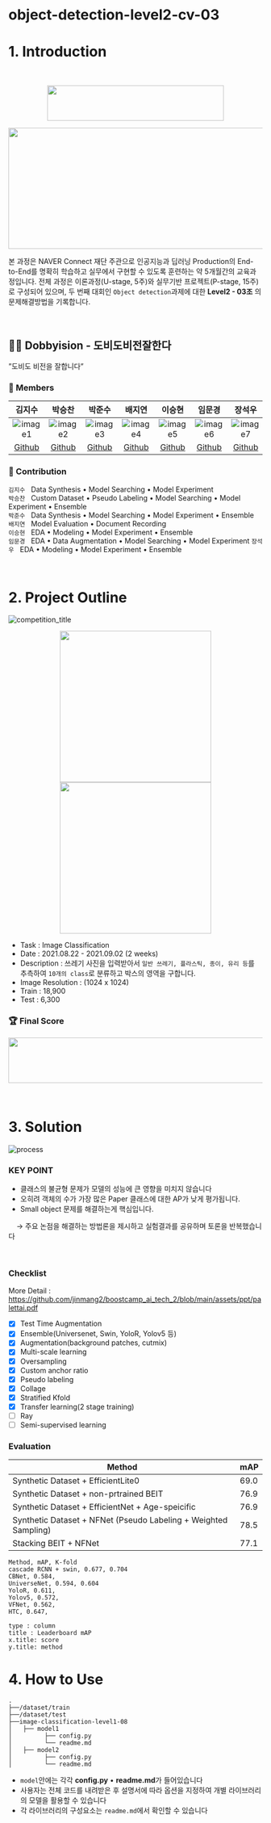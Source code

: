 # object-detection-level2-cv-03

# 1. Introduction  
<br/>
<p align="center">
   <img src="" style="width:350px; height:70px;" />
</p>
<p align="center">
   <img src="" style="width:800px; height:240px;" />
</p>

본 과정은 NAVER Connect 재단 주관으로 인공지능과 딥러닝 Production의 End-to-End를 명확히 학습하고 실무에서 구현할 수 있도록 훈련하는 약 5개월간의 교육과정입니다. 전체 과정은 이론과정(U-stage, 5주)와 실무기반 프로젝트(P-stage, 15주)로 구성되어 있으며, 두 번째 대회인 `Object detection`과제에 대한 **Level2 - 03조** 의 문제해결방법을 기록합니다.
  
<br/>

## 🧙‍♀️ Dobbyision - 도비도비전잘한다  
”도비도 비전을 잘합니다”  
### 🔅 Members  

김지수|박승찬|박준수|배지연|이승현|임문경|장석우
:-:|:-:|:-:|:-:|:-:|:-:|:-:
![image1][]|![image2][image2]|![image3][image3]|![image4][image4]|![image5][image5]|![image6][image6]|![image7][image7]
[Github](https://github.com/memesoo99)|[Github](https://github.com/vgptnv)|[Github](https://github.com/jiiyeon)|[Github](https://github.com/jiiyeon)|[Github](https://github.com/lsh3163)|[Github](https://github.com/larcane97)|[Github](https://github.com/jinmang2)


### 🔅 Contribution  
`김지수` &nbsp; Data Synthesis • Model Searching • Model Experiment  
`박승찬` &nbsp; Custom Dataset • Pseudo Labeling • Model Searching • Model Experiment • Ensemble   
`박준수` &nbsp; Data Synthesis • Model Searching • Model Experiment • Ensemble  
`배지연` &nbsp; Model Evaluation • Document Recording  
`이승현` &nbsp; EDA • Modeling • Model Experiment • Ensemble  
`임문경` &nbsp; EDA • Data Augmentation • Model Searching • Model Experiment 
`장석우` &nbsp; EDA • Modeling • Model Experiment • Ensemble 

[image1]: ./_img/김지수.jpg
[image2]: ./_img/박승찬.png
[image3]: ./_img/박준수.jpg
[image4]: ./_img/배지연.png
[image5]: ./_img/이승현.png
[image6]: ./_img/임문경.jpg
[image7]: ./_img/장석우.jpg


<br/>

# 2. Project Outline  

![competition_title](./_img/competition_title.png)

<p align="center">
   <img src="./_img/mask_sample.png" width="300" height="300">
   <img src="./_img/class.png" width="300" height="300">
</p>

- Task : Image Classification
- Date : 2021.08.22 - 2021.09.02 (2 weeks)
- Description : 쓰레기 사진을 입력받아서 `일반 쓰레기, 플라스틱, 종이, 유리 등`를 추측하여 `10개의 class`로 분류하고 박스의 영역을 구합니다.   
- Image Resolution : (1024 x 1024)
- Train : 18,900
- Test : 6,300

### 🏆 Final Score  
<p align="center">
   <img src="" width="700" height="90">
</p>

<br/>

# 3. Solution
![process][process]

### KEY POINT
- 클래스의 불균형 문제가 모델의 성능에 큰 영향을 미치지 않습니다
- 오히려 객체의 수가 가장 많은 Paper 클래스에 대한 AP가 낮게 평가됩니다. 
- Small object 문제를 해결하는게 핵심입니다. 

&nbsp; &nbsp; → 주요 논점을 해결하는 방법론을 제시하고 실험결과를 공유하며 토론을 반복했습니다   

[process]: ./_img/process.png
<br/>

### Checklist
More Detail : https://github.com/jinmang2/boostcamp_ai_tech_2/blob/main/assets/ppt/palettai.pdf
- [x] Test Time Augmentation
- [x] Ensemble(Universenet, Swin, YoloR, Yolov5 등)
- [x] Augmentation(background patches, cutmix)
- [x] Multi-scale learning
- [x] Oversampling
- [x] Custom anchor ratio
- [x] Pseudo labeling
- [x] Collage
- [x] Stratified Kfold
- [x] Transfer learning(2 stage training)
- [ ] Ray
- [ ] Semi-supervised learning

### Evaluation

| Method | mAP |
| --- | --- |
| Synthetic Dataset + EfficientLite0 | 69.0 |
| Synthetic Dataset + non-prtrained BEIT | 76.9 |
| Synthetic Dataset + EfficientNet + Age-speicific | 76.9 |
| Synthetic Dataset + NFNet (Pseudo Labeling + Weighted Sampling)| 78.5 |
| Stacking BEIT + NFNet | 77.1 |

```chart
Method, mAP, K-fold
cascade RCNN + swin, 0.677, 0.704
CBNet, 0.584,
UniverseNet, 0.594, 0.604
YoloR, 0.611,
Yolov5, 0.572,
VFNet, 0.562, 
HTC, 0.647,

type : column
title : Leaderboard mAP
x.title: score
y.title: method
```

# 4. How to Use


```
.
├──/dataset/train
├──/dataset/test
├──image-classification-level1-08
│   ├── model1
│         ├── config.py
│         └── readme.md
│   ├── model2
│         ├── config.py
│         └── readme.md
```

- `model`안에는 각각 **config.py** •  **readme.md**가 들어있습니다  
- 사용자는 전체 코드를 내려받은 후 설명서에 따라 옵션을 지정하여 개별 라이브러리의 모델을 활용할 수 있습니다
- 각 라이브러리의 구성요소는 `readme.md`에서 확인할 수 있습니다  
